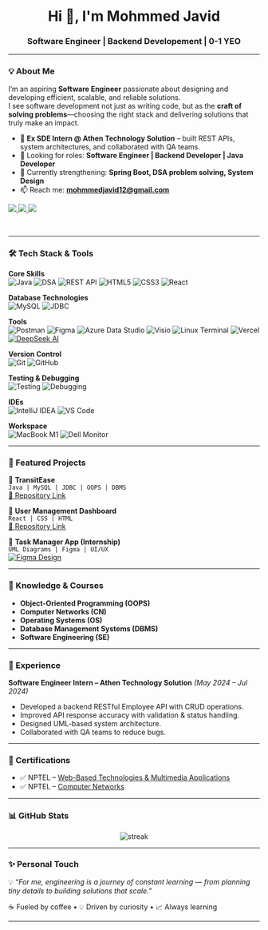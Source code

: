 <!-- Profile Header -->
<h1 align="center">Hi 👋, I'm Mohmmed Javid</h1>
<h3 align="center"> Software Engineer | Backend Developement | 0-1 YEO </h3>

---

### 💡 About Me  
I’m an aspiring **Software Engineer** passionate about designing and developing efficient, scalable, and reliable solutions.  
I see software development not just as writing code, but as the **craft of solving problems**—choosing the right stack and delivering solutions that truly make an impact.  


- 🔭 **Ex SDE Intern @ Athen Technology Solution** – built REST APIs, system architectures, and collaborated with QA teams.  
- 🎯 Looking for roles: **Software Engineer | Backend Developer | Java Developer**  
- 🌱 Currently strengthening: **Spring Boot, DSA problem solving, System Design**  
- 📫 Reach me: **mohmmedjavid12@gmail.com** 


<p align="left">
  <a href="https://github.com/mdjavid12/mdjavid12/blob/main/MOHMMED_JAVID_RESUME.pdf">
    <img src="https://img.shields.io/badge/Resume-View-red?style=for-the-badge&logo=adobeacrobatreader" />
  </a>
  <a href="https://www.linkedin.com/in/mohmmed-javid/">
    <img src="https://img.shields.io/badge/LinkedIn-Connect-blue?style=for-the-badge&logo=linkedin" />
  </a>
  <a href="https://www.geeksforgeeks.org/user/mohmmedjx6rm/">
    <img src="https://img.shields.io/badge/GeeksforGeeks-Profile-darkgreen?style=for-the-badge&logo=geeksforgeeks" />
  </a>
</p> <br>

---


### 🛠️ Tech Stack & Tools  
**Core Skills**  
![Java](https://img.shields.io/badge/Java-ED8B00?style=for-the-badge&logo=openjdk&logoColor=white)
![DSA](https://img.shields.io/badge/Data%20Structures%20&%20Algorithms-FFA116?style=for-the-badge&logo=codeforces&logoColor=white)
![REST API](https://img.shields.io/badge/REST%20API-02569B?style=for-the-badge&logo=postman&logoColor=white)
![HTML5](https://img.shields.io/badge/HTML5-E34F26?style=for-the-badge&logo=html5&logoColor=white)
![CSS3](https://img.shields.io/badge/CSS3-1572B6?style=for-the-badge&logo=css3&logoColor=white)
![React](https://img.shields.io/badge/React-20232A?style=for-the-badge&logo=react&logoColor=61DAFB) <br>

**Database Technologies**  
![MySQL](https://img.shields.io/badge/MySQL-005C84?style=for-the-badge&logo=mysql&logoColor=white)
![JDBC](https://img.shields.io/badge/JDBC-007396?style=for-the-badge&logo=java&logoColor=white)


**Tools**  
![Postman](https://img.shields.io/badge/Postman-FF6C37?style=for-the-badge&logo=postman&logoColor=white)
![Figma](https://img.shields.io/badge/Figma-F24E1E?style=for-the-badge&logo=figma&logoColor=white)
![Azure Data Studio](https://img.shields.io/badge/Azure%20Data%20Studio-0078D4?style=for-the-badge&logo=microsoftazure&logoColor=white)
![Visio](https://img.shields.io/badge/Visio-3955A3?style=for-the-badge&logo=microsoftvisio&logoColor=white)
![Linux Terminal](https://img.shields.io/badge/Linux-Terminal-FCC624?style=for-the-badge&logo=linux&logoColor=black)
![Vercel](https://img.shields.io/badge/Vercel-000000?style=for-the-badge&logo=vercel&logoColor=white)
[![DeepSeek AI](https://img.shields.io/badge/DeepSeek–AI-blue?style=for-the-badge&logo=ai)](https://www.deepseek.com/en)



**Version Control**  
![Git](https://img.shields.io/badge/Git-F05032?style=for-the-badge&logo=git&logoColor=white)
![GitHub](https://img.shields.io/badge/GitHub-181717?style=for-the-badge&logo=github&logoColor=white)


**Testing & Debugging**  
![Testing](https://img.shields.io/badge/Testing-FFB400?style=for-the-badge&logo=testinglibrary&logoColor=black)
![Debugging](https://img.shields.io/badge/Debugging-0088cc?style=for-the-badge&logo=bugatti&logoColor=white)


**IDEs**  
![IntelliJ IDEA](https://img.shields.io/badge/IntelliJ%20IDEA-000000?style=for-the-badge&logo=intellijidea&logoColor=white)
![VS Code](https://img.shields.io/badge/VS%20Code-007ACC?style=for-the-badge&logo=visualstudiocode&logoColor=white)


**Workspace**  
![MacBook M1](https://img.shields.io/badge/Apple-MacBook_M1-999999?style=for-the-badge&logo=apple&logoColor=white)
![Dell Monitor](https://img.shields.io/badge/Dell-Monitor-007DB8?style=for-the-badge&logo=dell&logoColor=white)

---

### 📂 Featured Projects  

🔹 **TransitEase**  
`Java | MySQL | JDBC | OOPS | DBMS`  
[🔗 Repository Link](https://github.com/mdjavid12/TransitEase-Bus-Reservation-Platform) 

🔹 **User Management Dashboard**  
`React | CSS | HTML`  
[🔗 Repository Link](https://github.com/mdjavid12/User-Management-Dashboard)  

🔹 **Task Manager App (Internship)**  
`UML Diagrams | Figma | UI/UX`  
[![Figma Design](https://img.shields.io/badge/Figma-Design-FF7262?style=for-the-badge&logo=figma&logoColor=white)](https://www.figma.com/proto/ofdSgONuCnHcuNV0y09rUy/prototype?page-id=0%3A1&node-id=177-1116&viewport=562%2C569%2C0.83&t=2k6RN4oDHV0eJioA-1&scaling=scale-down&starting-point-node-id=1%3A2)

---

### 📜 Knowledge & Courses  

- **Object-Oriented Programming (OOPS)**   
- **Computer Networks (CN)**
- **Operating Systems (OS)**  
- **Database Management Systems (DBMS)** 
- **Software Engineering (SE)**   

---

### 💼 Experience  

**Software Engineer Intern – Athen Technology Solution** *(May 2024 – Jul 2024)*  
- Developed a backend RESTful Employee API with CRUD operations.  
- Improved API response accuracy with validation & status handling.  
- Designed UML-based system architecture.  
- Collaborated with QA teams to reduce bugs.  

---

### 📜 Certifications  

- ✅ NPTEL – [Web-Based Technologies & Multimedia Applications](https://drive.google.com/file/d/1q_UQ8p0gOghByQy79hQ9ONjDgE_Cjm07/view?usp=sharing)  
- ✅ NPTEL – [Computer Networks](https://drive.google.com/file/d/1VnazBHn_QjucfVc0O2AwbwCZBvHLNtxi/view?usp=sharing)  

---

### 📊 GitHub Stats  

<p align="center">
  <img src="https://github-readme-streak-stats.herokuapp.com/?user=mdjavid12&theme=tokyonight" alt="streak" />
</p>

---

### ✨ Personal Touch  

💡 *“For me, engineering is a journey of constant learning — from planning tiny details to building solutions that scale.”*  

☕ Fueled by coffee • 💡 Driven by curiosity • 📈 Always learning  

---

